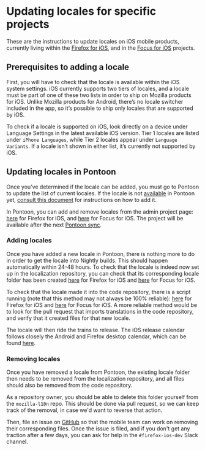 # Updating locales for specific projects

These are the instructions to update locales on iOS mobile products, currently living within the [Firefox for iOS](https://github.com/mozilla-l10n/firefoxios-l10n), and in the [Focus for iOS](https://github.com/mozilla-l10n/focusios-l10n) projects.

## Prerequisites to adding a locale

First, you will have to check that the locale is available within the iOS system settings. iOS currently supports two tiers of locales, and a locale must be part of one of these two lists in order to ship on Mozilla products for iOS. Unlike Mozilla products for Android, there’s no locale switcher included in the app, so it’s possible to ship only locales that are supported by iOS.

To check if a locale is supported on iOS, look directly on a device under Language Settings in the latest available iOS version. Tier 1 locales are listed under `iPhone Languages`, while Tier 2 locales appear under `Language Variants`. If a locale isn’t shown in either list, it’s currently not supported by iOS.

## Updating locales in Pontoon

Once you’ve determined if the locale can be added, you must go to Pontoon to update the list of current locales. If the locale is not [available](https://pontoon.mozilla.org/teams/) in Pontoon yet, [consult this document](../../tools/pontoon/adding_new_locale.md) for instructions on how to add it.

In Pontoon, you can add and remove locales from the admin project page: [here](https://pontoon.mozilla.org/admin/projects/firefox-for-ios/) for Firefox for iOS, and [here](https://pontoon.mozilla.org/admin/projects/focus-for-ios/) for Focus for iOS. The project will be available after the next [Pontoon sync](https://pontoon.mozilla.org/sync/).

### Adding locales

Once you have added a new locale in Pontoon, there is nothing more to do in order to get the locale into Nightly builds. This should happen automatically within 24-48 hours. To check that the locale is indeed now set up in the localization repository, you can check that its corresponding locale folder has been created [here](https://github.com/mozilla-l10n/firefoxios-l10n) for Firefox for iOS and [here](https://github.com/mozilla-l10n/focusios-l10n) for Focus for iOS.

To check that the locale made it into the code repository, there is a script running (note that this method may not always be 100% reliable): [here](https://github.com/mozilla-l10n/firefoxios-l10n#locales-in-build) for Firefox for iOS and [here](https://github.com/mozilla-l10n/focusios-l10n#locales-in-build) for Focus for iOS. A more reliable method would be to look for the pull request that imports translations in the code repository, and verify that it created files for that new locale.

The locale will then ride the trains to release. The iOS release calendar follows closely the Android and Firefox desktop calendar, which can be found [here](https://whattrainisitnow.com/).

### Removing locales

Once you have removed a locale from Pontoon, the existing locale folder then needs to be removed from the localization repository, and all files should also be removed from the code repository.

As a repository owner, you should be able to delete this folder yourself from the `mozilla-l10n` repo. This should be done via pull request, so we can keep track of the removal, in case we'd want to reverse that action.

Then, file an issue on [GitHub](https://github.com/mozilla-mobile/firefox-ios/issues) so that the mobile team can work on removing their corresponding files. Once the issue is filed, and if you don't get any traction after a few days, you can ask for help in the `#firefox-ios-dev` Slack channel.
